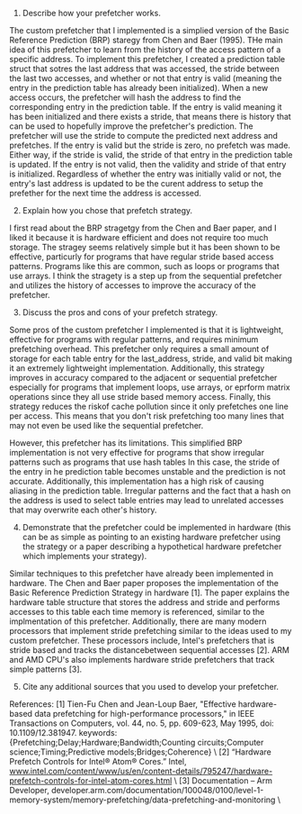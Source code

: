 1. Describe how your prefetcher works.

The custom prefetcher that I implemented is a simplied version of the Basic Reference Prediction (BRP) staregy from Chen and Baer (1995). THe main idea of this prefetcher to learn from the history of the access pattern of a specific address. To implement this prefetcher, I created a prediction table struct that sotres the last address that was accessed, the stride between the last two accesses, and whether or not that entry is valid (meaning the entry in the prediction table has already been initialized). When a new access occurs, the prefetcher will hash the address to find the corresponding entry in the prediction table. If the entry is valid meaning it has been initialized and there exists a stride, that means there is history that can be used to hopefully improve the prefetcher's prediction. The prefetcher will use the stride to compute the predicted next address and prefetches. If the entry is valid but the stride is zero, no prefetch was made. Either way, if the stride is valid, the stride of that entry in the prediction table is updated. If the entry is not valid, then the validity and stride of that entry is initialized. Regardless of whether the entry was initially valid or not, the entry's last address is updated to be the curent address to setup the prefether for the next time the address is accessed. 

2. Explain how you chose that prefetch strategy.

I first read about the BRP stragetgy from the Chen and Baer paper, and I liked it because it is hardware efficient and does not require too much storage. The stragey seems relatively simple but it has been shown to be effective, particurly for programs that have regular stride based access patterns. Programs like this are common, such as loops or programs that use arrays. I think the stragety is a step up from the sequential prefetcher and utilizes the history of accesses to improve the accuracy of the prefetcher. 

3. Discuss the pros and cons of your prefetch strategy.

Some pros of the custom prefetcher I implemented is that it is lightweight, effective for programs with regular patterns, and requires minimum prefetching overhead. This prefetcher only requires a small amount of storage for each table entry for the last_address, stride, and valid bit making it an extremely lightweight implementation. Additionally, this strategy improves in accuracy compared to the adjacent or sequential prefetcher especially for programs that implement loops, use arrays, or eprform matrix operations since they all use stride based memory access. Finally, this strategy reduces the riskof cache pollution since it only prefetches one line per access. This means that you don't risk prefetching too many lines that may not even be used like the sequential prefetcher. 

However, this prefetcher has its limitations. This simplified BRP implementation is not very effective for programs that show irregular patterns such as programs that use hash tables In this case, the stride of the entry in he prediction table becomes unstable and the prediction is not accurate. Additionally, this implementation has a high risk of causing aliasing in the prediction table. Irregular patterns and the fact that a hash on the address is used to select table entries may lead to unrelated accesses that may overwrite each other's history.

4. Demonstrate that the prefetcher could be implemented in hardware (this can be
   as simple as pointing to an existing hardware prefetcher using the strategy
   or a paper describing a hypothetical hardware prefetcher which implements
   your strategy).

Similar techniques to this prefetcher have already been implemented in hardware. The Chen and Baer paper proposes the implementation of the Basic Reference Prediction Strategy in hardware [1]. The paper explains the hardware table structure that stores the address and stride and performs accesses to this table each time memory is referenced, similar to the implmentation of this prefetcher. Additionally, there are many modern processors that implement stride prefetching similar to the ideas used to my custom prefetcher. These processors include, Intel's prefetchers that is stride based and tracks the distancebetween sequential accesses [2]. ARM and AMD CPU's also implements hardware stride prefetchers that track simple patterns [3]. 

5. Cite any additional sources that you used to develop your prefetcher.

References:
[1] Tien-Fu Chen and Jean-Loup Baer, "Effective hardware-based data prefetching for high-performance processors," in IEEE Transactions on Computers, vol. 44, no. 5, pp. 609-623, May 1995, doi: 10.1109/12.381947.
keywords: {Prefetching;Delay;Hardware;Bandwidth;Counting circuits;Computer science;Timing;Predictive models;Bridges;Coherence} \\
[2] “Hardware Prefetch Controls for Intel® Atom® Cores.” Intel, www.intel.com/content/www/us/en/content-details/795247/hardware-prefetch-controls-for-intel-atom-cores.html \\
[3] Documentation – Arm Developer, developer.arm.com/documentation/100048/0100/level-1-memory-system/memory-prefetching/data-prefetching-and-monitoring \\